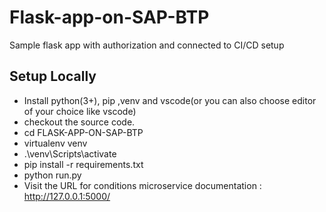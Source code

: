 # Flask-app-on-SAP-BTP
Sample flask app with authorization and connected to CI/CD setup


## Setup Locally 

- Install python(3+), pip ,venv and vscode(or you can also choose editor of your choice like vscode) 
- checkout the source code.
- cd FLASK-APP-ON-SAP-BTP
- virtualenv venv
- .\venv\Scripts\activate
- pip install -r requirements.txt
- python run.py
- Visit the URL for conditions microservice documentation : http://127.0.0.1:5000/
